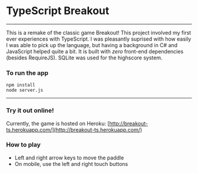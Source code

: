 # TypeScript Breakout
___

This is a remake of the classic game Breakout! This project involved my first ever experiences with TypeScript. I was pleasantly suprised with how easily I was able to pick up the language, but having a background in C# and JavaScript helped quite a bit. It is built with *zero* front-end dependencies (besides RequireJS). SQLite was used for the highscore system.

### To run the app
```
npm install
node server.js
```

___
### Try it out online!
Currently, the game is hosted on Heroku: [http://breakout-ts.herokuapp.com/](http://breakout-ts.herokuapp.com/)

### How to play
+ Left and right arrow keys to move the paddle
+ On mobile, use the left and right touch buttons
